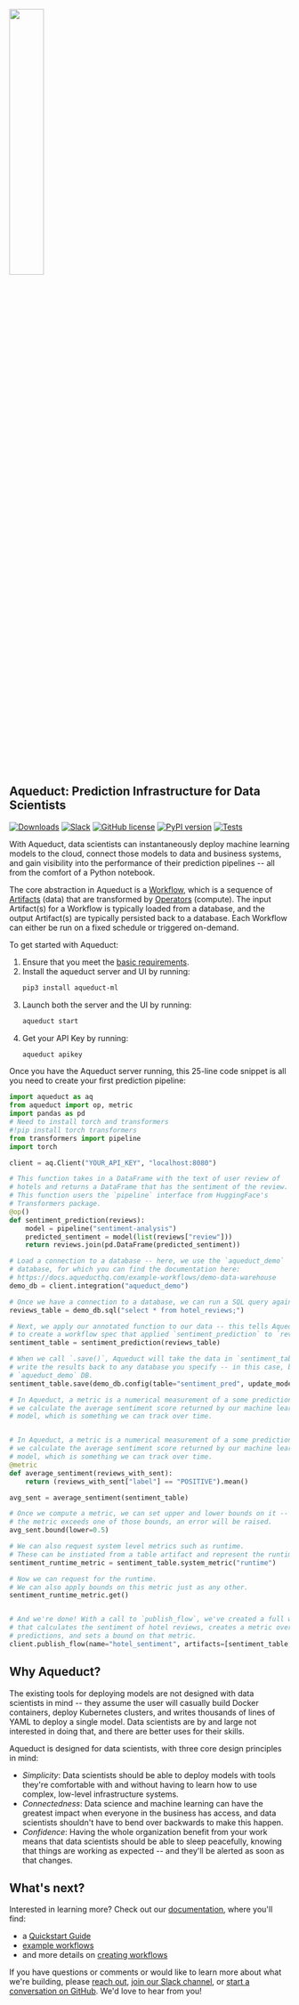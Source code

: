 [<img src="https://user-images.githubusercontent.com/867892/172955552-f1f29c80-713f-41e9-af0c-7d7c8ee622f0.jpg" width= "35%" />](https://www.aqueducthq.com)

## Aqueduct: Prediction Infrastructure for Data Scientists

[![Downloads](https://pepy.tech/badge/aqueduct-ml/month)](https://pypi.org/project/aqueduct-ml/)
[![Slack](https://img.shields.io/static/v1.svg?label=chat&message=on%20slack&color=27b1ff&style=flat)](https://join.slack.com/t/aqueductusers/shared_invite/zt-11hby91cx-cpmgfK0qfXqEYXv25hqD6A)
[![GitHub license](https://img.shields.io/badge/License-Apache_2.0-blue.svg)](https://github.com/aqueducthq/aqueduct/blob/master/LICENSE)
[![PyPI version](https://badge.fury.io/py/aqueduct-ml.svg)](https://pypi.org/project/aqueduct-ml/)
[![Tests](https://github.com/aqueducthq/aqueduct/actions/workflows/integration-tests.yml/badge.svg)](https://github.com/aqueducthq/aqueduct/actions/workflows/integration-tests.yml)

With Aqueduct, data scientists can instantaneously deploy machine learning models to the cloud, connect those models to data and business systems, and gain visibility into the performance of their prediction pipelines -- all from the comfort of a Python notebook. 

The core abstraction in Aqueduct is a [Workflow](https://docs.aqueducthq.com/workflows), which is a sequence of [Artifacts](https://docs.aqueducthq.com/artifacts) (data) that are transformed by [Operators](https://docs.aqueducthq.com/operators) (compute). 
The input Artifact(s) for a Workflow is typically loaded from a database, and the output Artifact(s) are typically persisted back to a database. 
Each Workflow can either be run on a fixed schedule or triggered on-demand. 

To get started with Aqueduct:
1. Ensure that you meet the [basic requirements](https://docs.aqueducthq.com/installation-and-deployment/installing-aqueduct).
2. Install the aqueduct server and UI by running: 
    ```bash
    pip3 install aqueduct-ml
    ```
3. Launch both the server and the UI by running: 
    ```bash
    aqueduct start
    ```
4. Get your API Key by running:
    ```bash
    aqueduct apikey
    ```

Once you have the Aqueduct server running, this 25-line code snippet is all you need to create your first prediction pipeline:

```python
import aqueduct as aq
from aqueduct import op, metric
import pandas as pd
# Need to install torch and transformers
#!pip install torch transformers
from transformers import pipeline
import torch

client = aq.Client("YOUR_API_KEY", "localhost:8080")

# This function takes in a DataFrame with the text of user review of
# hotels and returns a DataFrame that has the sentiment of the review.
# This function users the `pipeline` interface from HuggingFace's 
# Transformers package. 
@op()
def sentiment_prediction(reviews):
    model = pipeline("sentiment-analysis")
    predicted_sentiment = model(list(reviews["review"]))
    return reviews.join(pd.DataFrame(predicted_sentiment))

# Load a connection to a database -- here, we use the `aqueduct_demo`
# database, for which you can find the documentation here:
# https://docs.aqueducthq.com/example-workflows/demo-data-warehouse
demo_db = client.integration("aqueduct_demo")

# Once we have a connection to a database, we can run a SQL query against it.
reviews_table = demo_db.sql("select * from hotel_reviews;")

# Next, we apply our annotated function to our data -- this tells Aqueduct 
# to create a workflow spec that applied `sentiment_prediction` to `reviews_table`.
sentiment_table = sentiment_prediction(reviews_table)

# When we call `.save()`, Aqueduct will take the data in `sentiment_table` and 
# write the results back to any database you specify -- in this case, back to the 
# `aqueduct_demo` DB.
sentiment_table.save(demo_db.config(table="sentiment_pred", update_mode="replace"))

# In Aqueduct, a metric is a numerical measurement of a some predictions. Here, 
# we calculate the average sentiment score returned by our machine learning 
# model, which is something we can track over time.


# In Aqueduct, a metric is a numerical measurement of a some predictions. Here, 
# we calculate the average sentiment score returned by our machine learning 
# model, which is something we can track over time.
@metric
def average_sentiment(reviews_with_sent):
    return (reviews_with_sent["label"] == "POSITIVE").mean()

avg_sent = average_sentiment(sentiment_table)

# Once we compute a metric, we can set upper and lower bounds on it -- if 
# the metric exceeds one of those bounds, an error will be raised.
avg_sent.bound(lower=0.5)

# We can also request system level metrics such as runtime.
# These can be instiated from a table artifact and represent the runtime of the previous @op that ran on it
sentiment_runtime_metric = sentiment_table.system_metric("runtime")

# Now we can request for the runtime.
# We can also apply bounds on this metric just as any other.
sentiment_runtime_metric.get()


# And we're done! With a call to `publish_flow`, we've created a full workflow
# that calculates the sentiment of hotel reviews, creates a metric over those
# predictions, and sets a bound on that metric.
client.publish_flow(name="hotel_sentiment", artifacts=[sentiment_table, avg_sent])
```

## Why Aqueduct?

The existing tools for deploying models are not designed with data scientists in mind -- they assume the user will casually build Docker containers, deploy Kubernetes clusters, and writes thousands of lines of YAML to deploy a single model. 
Data scientists are by and large not interested in doing that, and there are better uses for their skills.

Aqueduct is designed for data scientists, with three core design principles in mind:
* *Simplicity*: Data scientists should be able to deploy models with tools they're comfortable with and without having to learn how to use complex, low-level infrastructure systems.
* *Connectedness*: Data science and machine learning can have the greatest impact when everyone in the business has access, and data scientists shouldn't have to bend over backwards to make this happen.
* *Confidence*: Having the whole organization benefit from your work means that data scientists should be able to sleep peacefully, knowing that things are working as expected -- and they'll be alerted as soon as that changes.

## What's next?

Interested in learning more? Check out our [documentation](https://docs.aqueducthq.com/), where you'll find:
* a [Quickstart Guide](https://docs.aqueducthq.com/quickstart-guide)
* [example workflows](https://docs.aqueducthq.com/example-workflows)
* and more details on [creating workflows](https://docs.aqueducthq.com/workflows)

If you have questions or comments or would like to learn more about what we're
building, please [reach out](mailto:hello@aqueducthq.com), [join our Slack
channel](https://join.slack.com/t/aqueductusers/shared_invite/zt-11hby91cx-cpmgfK0qfXqEYXv25hqD6A), or [start a conversation on GitHub](https://github.com/aqueducthq/aqueduct/issues/new).
We'd love to hear from you!
